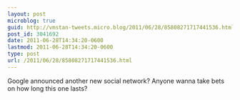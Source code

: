 ```yaml
---
layout: post
microblog: true
guid: http://vmstan-tweets.micro.blog/2011/06/28/85808271717441536.html
post_id: 3041692
date: 2011-06-28T14:34:20-0600
lastmod: 2011-06-28T14:34:20-0600
type: post
url: /2011/06/28/85808271717441536.html
---
```

Google announced another new social network? Anyone wanna take bets on how long this one lasts?

